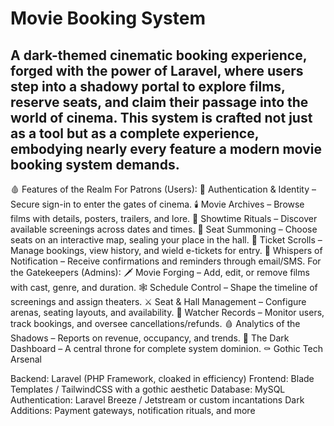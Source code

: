 # Movie Booking System
A dark-themed cinematic booking experience, forged with the power of Laravel, where users step into a shadowy portal to explore films, reserve seats, and claim their passage into the world of cinema. This system is crafted not just as a tool but as a complete experience, embodying nearly every feature a modern movie booking system demands.
----------------------------------------------------------------------------------
🩸 Features of the Realm
For Patrons (Users):
🔑 Authentication & Identity – Secure sign-in to enter the gates of cinema.
🕯️ Movie Archives – Browse films with details, posters, trailers, and lore.
🌙 Showtime Rituals – Discover available screenings across dates and times.
🩶 Seat Summoning – Choose seats on an interactive map, sealing your place in the hall.
📜 Ticket Scrolls – Manage bookings, view history, and wield e-tickets for entry.
🦇 Whispers of Notification – Receive confirmations and reminders through email/SMS.
For the Gatekeepers (Admins):
🗡️ Movie Forging – Add, edit, or remove films with cast, genre, and duration.
🕸️ Schedule Control – Shape the timeline of screenings and assign theaters.
⚔️ Seat & Hall Management – Configure arenas, seating layouts, and availability.
📖 Watcher Records – Monitor users, track bookings, and oversee cancellations/refunds.
🩸 Analytics of the Shadows – Reports on revenue, occupancy, and trends.
👑 The Dark Dashboard – A central throne for complete system dominion.
⚰️ Gothic Tech Arsenal

Backend: Laravel (PHP Framework, cloaked in efficiency)
Frontend: Blade Templates / TailwindCSS with a gothic aesthetic
Database: MySQL
Authentication: Laravel Breeze / Jetstream or custom incantations
Dark Additions: Payment gateways, notification rituals, and more
